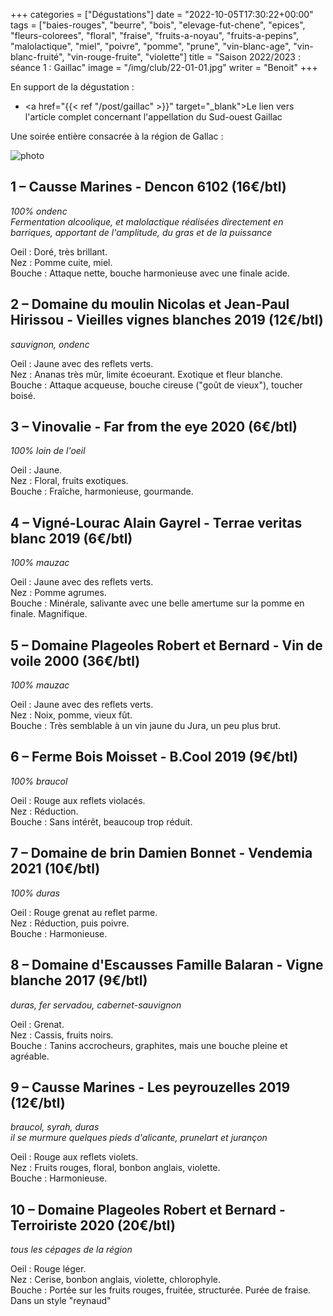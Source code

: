 +++
categories = ["Dégustations"]
date = "2022-10-05T17:30:22+00:00"
tags = ["baies-rouges", "beurre", "bois", "elevage-fut-chene", "epices", "fleurs-colorees", "floral", "fraise", "fruits-a-noyau", "fruits-a-pepins", "malolactique", "miel", "poivre", "pomme", "prune", "vin-blanc-age", "vin-blanc-fruité", "vin-rouge-fruite", "violette"]
title = "Saison 2022/2023 : séance 1 : Gaillac"
image = "/img/club/22-01-01.jpg"
writer = "Benoit"
+++

En support de la dégustation :  
* <a href="{{< ref "/post/gaillac" >}}" target="_blank">Le lien vers l'article complet concernant l'appellation du Sud-ouest Gaillac</a>

Une soirée entière consacrée à la région de Gallac :

![photo][1]

[1]: /img/club/22-01-02.png

## 1 – Causse Marines - Dencon 6102 (16€/btl)
_100% ondenc_  
_Fermentation alcoolique, et malolactique réalisées directement en barriques, apportant de l'amplitude, du gras et de la puissance_  

Oeil : Doré, très brillant.    
Nez : Pomme cuite, miel.  
Bouche : Attaque nette, bouche harmonieuse avec une finale acide.

## 2 – Domaine du moulin Nicolas et Jean-Paul Hirissou - Vieilles vignes blanches 2019 (12€/btl)
_sauvignon, ondenc_  

Oeil : Jaune avec des reflets verts.  
Nez : Ananas très mûr, limite écoeurant. Exotique et fleur blanche.  
Bouche : Attaque acqueuse, bouche cireuse ("goût de vieux"), toucher boisé.

## 3 – Vinovalie - Far from the eye 2020 (6€/btl)
_100% loin de l'oeil_  

Oeil : Jaune.  
Nez : Floral, fruits exotiques.  
Bouche : Fraîche, harmonieuse, gourmande.

## 4 – Vigné-Lourac Alain Gayrel - Terrae veritas blanc 2019 (6€/btl) <i class="fa fa-plus-circle"></i> 
_100% mauzac_  

Oeil : Jaune  avec des reflets verts.  
Nez : Pomme agrumes.  
Bouche : Minérale, salivante avec une belle amertume sur la pomme en finale. Magnifique.

## 5 – Domaine Plageoles Robert et Bernard - Vin de voile 2000 (36€/btl) 
_100% mauzac_  

Oeil : Jaune  avec des reflets verts.  
Nez : Noix, pomme, vieux fût.  
Bouche : Très semblable à un vin jaune du Jura, un peu plus brut.

## 6 – Ferme Bois Moisset - B.Cool 2019 (9€/btl) <i class="fa fa-minus-circle"></i> 
_100% braucol_  

Oeil : Rouge aux reflets violacés.  
Nez : Réduction.  
Bouche : Sans intérêt, beaucoup trop réduit.

## 7 – Domaine de brin Damien Bonnet - Vendemia 2021 (10€/btl) 
_100% duras_  

Oeil : Rouge grenat au reflet parme.  
Nez : Réduction, puis poivre.  
Bouche : Harmonieuse.

## 8 – Domaine d'Escausses Famille Balaran - Vigne blanche 2017 (9€/btl) <i class="fa fa-plus-circle"></i> 
_duras, fer servadou, cabernet-sauvignon_  

Oeil : Grenat.  
Nez : Cassis, fruits noirs.  
Bouche : Tanins accrocheurs, graphites, mais une bouche pleine et agréable.

## 9 – Causse Marines - Les peyrouzelles 2019 (12€/btl)
_braucol, syrah, duras_  
_il se murmure quelques pieds d'alicante, prunelart et jurançon_    

Oeil : Rouge aux reflets violets.  
Nez : Fruits rouges, floral, bonbon anglais, violette.  
Bouche : Harmonieuse.

## 10 – Domaine Plageoles Robert et Bernard  - Terroiriste 2020 (20€/btl)
_tous les cépages de la région_  

Oeil : Rouge léger.  
Nez : Cerise, bonbon anglais, violette, chlorophyle.  
Bouche : Portée sur les fruits rouges, fruitée, structurée. Purée de fraise. Dans un style "reynaud"
